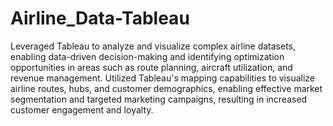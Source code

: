# Airline_Data-Tableau

Leveraged Tableau to analyze and visualize complex airline datasets, enabling data-driven decision-making and identifying optimization opportunities in areas such as route planning, aircraft utilization, and revenue management. Utilized Tableau's mapping capabilities to visualize airline routes, hubs, and customer demographics, enabling effective market segmentation and targeted marketing campaigns, resulting in increased customer engagement and loyalty.
